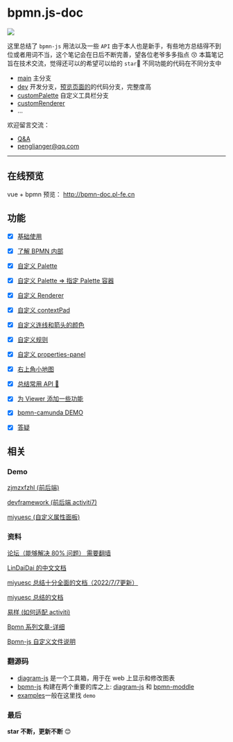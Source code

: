 # bpmn.js-doc

[![](https://img.shields.io/badge/Bpmn.js-^7.3.1-33aadd?style=flat-square)](https://www.bt.cn/)

这里总结了 `bpmn-js` 用法以及一些 `API`
由于本人也是新手，有些地方总结得不到位或者用词不当，这个笔记会在日后不断完善，望各位老爷多多指点 😚
本篇笔记旨在技术交流，觉得还可以的希望可以给的 `star`🤝
不同功能的代码在不同分支中

- [main](https://github.com/PL-FE/bpmn-doc/tree/main) 主分支
- [dev](https://github.com/PL-FE/bpmn-doc/tree/dev) 开发分支，<a href="http://bpmn-doc.pl-fe.cn">预览页面的</a>的代码分支，完整度高
- [customPalette](https://github.com/PL-FE/bpmn-doc/tree/customPalette) 自定义工具栏分支
- [customRenderer](https://github.com/PL-FE/bpmn-doc/tree/customRenderer)
- ...

欢迎留言交流：

- [Q&A](https://github.com/PL-FE/bpmn-doc/discussions/categories/q-a)
- penglianger@qq.com

---

## 在线预览

vue + bpmn 预览： <a href="http://bpmn-doc.pl-fe.cn">http://bpmn-doc.pl-fe.cn</a>

## 功能

- [x] <a href="./doc/baseBpmn.md">基础使用</a>
- [x] <a href="./doc/quickIntroduction.md">了解 BPMN 内部</a>
- [x] <a href="./doc/customPalette.md">自定义 Palette</a>
- [x] <a href="./doc/customPaletteContainer.md">自定义 Palette => 指定 Palette 容器</a>
- [x] <a href="./doc/customRenderer.md">自定义 Renderer</a>
- [x] <a href="./doc/customContextPad.md">自定义 contextPad</a>
- [x] <a href="./doc/customConnectionColor.md">自定义连线和箭头的颜色</a>
- [x] <a href="./doc/customRules.md">自定义规则</a>
- [x] <a href="./doc/customPropertiesPanel.md">自定义 properties-panel</a>
- [x] <a href="./doc/customMiniMap.md">右上角小地图</a>
- [x] <a href="./doc/bpmnApi.md">总结常用 API 🚩</a>
- [x] <a href="./doc/addFeatures.md">为 Viewer 添加一些功能</a>
- [x] <a href="https://github.com/PL-FE/bpmn-camunda">bpmn-camunda DEMO</a>

- [x] <a href="./doc/question.md">答疑</a>

## 相关

### Demo

[zjmzxfzhl (前后端)](https://gitee.com/zjm16/zjmzxfzhl)

[devframework (前后端 activiti7) ](https://gitee.com/devframework/springbootvue)

[miyuesc (自定义属性面板)](https://github.com/miyuesc/bpmn-process-designer)

### 资料

[论坛（能够解决 80% 问题） 需要翻墙](https://forum.bpmn.io/)

[LinDaiDai 的中文文档](https://github.com/LinDaiDai/bpmn-chinese-document)

[miyuesc 总结十分全面的文档（2022/7/7更新）](https://juejin.cn/post/7117481147277246500)

[miyuesc 总结的文档](https://juejin.cn/post/6900793894263488519)

[易样 (如何适配 activiti)](https://juejin.cn/post/6844904186304266253)

[Bpmn 系列文章-详细](https://mp.weixin.qq.com/mp/appmsgalbum?__biz=MzU5MDY1MzcyOQ==&action=getalbum&album_id=1576254888626454529&scene=173&from_msgid=2247484449&from_itemidx=1&count=3&nolastread=1#wechat_redirect)

[Bpmn-js 自定义文件说明](https://juejin.cn/post/6912331982701592590)

### 翻源码

- [diagram-js](https://github.com/bpmn-io/diagram-js) 是一个工具箱，用于在 web 上显示和修改图表
- [bpmn-js](https://github.com/bpmn-io/bpmn-js) 构建在两个重要的库之上: [diagram-js](https://github.com/bpmn-io/diagram-js) 和 [bpmn-moddle](https://github.com/bpmn-io/bpmn-moddle)
- [examples](https://github.com/bpmn-io/bpmn-js-examples)一般在这里找 `demo`

### 最后

**star 不断，更新不断** 😊
